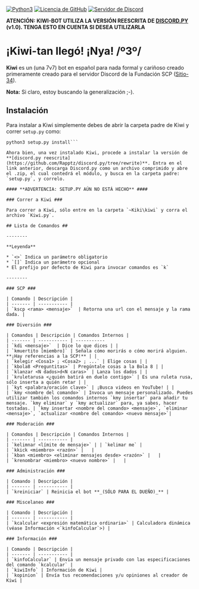 ﻿[![Python3](https://img.shields.io/badge/python-3.6-blue.svg)](https://github.com/Andres2055/Kiwi-bot)
[![Licencia de GitHub](https://img.shields.io/badge/license-MIT-blue.svg)](https://raw.githubusercontent.com/Andres2055/Kiwi-bot/master/LICENSE)
[![Servidor de Discord](https://img.shields.io/badge/Support-Discord%20Server-blue.svg)](https://discord.gg/kPMbPDc)

**ATENCIÓN: KIWI-BOT UTILIZA LA VERSIÓN REESCRITA DE [DISCORD.PY](https://github.com/Rapptz/discord.py/tree/rewrite) (v1.0). TENGA ESTO EN CUENTA SI DESEA UTILIZARLA**

# ¡Kiwi-tan llegó! ¡Nya! /º3º/ #

**Kiwi** es un (una 7v7) bot en español para nada formal y cariñoso creado primeramente creado para el servidor Discord de la Fundación SCP ([Sitio-34](http://aqui-deberia-ir-una-invitacion")).

**Nota:** Si claro, estoy buscando la generalización ;-).

## Instalación ##

Para instalar a Kiwi simplemente debes de abrir la carpeta padre de Kiwi y correr `setup.py` como:

```batch
python3 setup.py install```

Ahora bien, una vez instalado Kiwi, procede a instalar la versión de **[discord.py reescrita](https://github.com/Rapptz/discord.py/tree/rewrite)**. Entra en el link anterior, descarga Discord.py como un archivo comprimido y abre el .zip, el cual contedrá el módulo, y busca en la carpeta padre: `setup.py`, y correlo.

#### **ADVERTENCIA: SETUP.PY AÚN NO ESTÁ HECHO** #### 

### Correr a Kiwi ###

Para correr a Kiwi, sólo entre en la carpeta `~Kiki\kiwi` y corra el archivo `Kiwi.py`. 

## Lista de Comandos ##

--------

**Leyenda**

* `<>` Indica un parámetro obligatorio
* `[]` Indica un parámetro opcional
* El prefijo por defecto de Kiwi para invocar comandos es `k`

--------

### SCP ###

| Comando | Descripción |
| ------- | ----------- |
| `kscp <rama> <mensaje>`  | Retorna una url con el mensaje y la rama dada. |

### Diversión ###

| Comandos | Descripción | Comandos Internos |
| ------- | ----------- | -----------
| `kdi <mensaje>`  | Dice lo que dices | |
| `kmuertito [miembro]` | Señala cómo morirás o cómo morirá alguien. **¡Hay referencias a la SCP!** | |
| `kelegir <Cosa1> ; <Cosa2> ; ...` | Elige cosas | |
| `kbola8 <Preguntitas>` | Pregúntale cosas a la Bola 8 | |
| `klanzar <N dados>d<N caras>` | Lanza los dados | |
| `kruletarusa <¿quién batirá en duelo contigo>` | Es una ruleta rusa, sólo inserta a quién retar | |
| `kyt <palabra/oración clave>` | ¡Busca videos en YouTube! | |
| `kmy <nombre del comando>` | Invoca un mensaje personalizado. Puedes utilizar también los comandos internos `kmy insertar` para añadir tu mensaje. `kmy eliminar` y `kmy actualizar` para, ya sabes, hacer tostadas. | `kmy insertar <nombre del comando> <mensaje>`, `eliminar <mensaje>`, `actualizar <nombre del comando> <nuevo mensaje>`|

### Moderación ###

| Comandos | Descripción | Comandos Internos |
| ------- | ----------- |
| `kelimnar <límite de mensaje>` | | `kelimar me` |
| `kkick <miembro> <razón>` |   |
| `kban <miembro> <eliminar mensajes desde> <razón>` |   |
| `krenombrar <miembro> <nuevo nombre>` |   |

### Administración ###

| Comando | Descripción |
| ------- | ----------- |
| `kreiniciar` | Reinicia el bot **_(SÓLO PARA EL DUEÑO)_** |

### Miscelaneo ###

| Comando | Descripción |
| ------- | ----------- |
| `kcalcular <expresión matemática ordinaria>` | Calculadora dinámica (véase Información <`kinfoCalcular`>) |

### Información ###

| Comando | Descripción |
| ------- | ----------- |
| `kinfoCalcular` | Envia un mensaje privado con las especificaciones del comando `kcalcular` |
| `kiwiInfo` | Información de Kiwi |
| `kopinion` | Envía tus recomendaciones y/u opiniones al creador de Kiwi |

